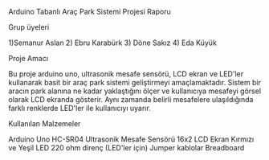 Arduino Tabanlı Araç Park Sistemi Projesi Raporu

Grup üyeleri

1)Semanur Aslan 2) Ebru Karabürk 3) Döne Sakız 4) Eda Küyük

Proje Amacı

Bu proje arduino uno, ultrasonik mesafe sensörü, LCD ekran ve LED'ler kullanarak basit bir araç park sistemi geliştirmeyi amaçlamaktadır. Sistem bir aracın park alanına ne kadar yaklaştığını ölçer ve kullanıcıya mesafeyi görsel olarak LCD ekranda gösterir. Aynı zamanda belirli mesafelere ulaşıldığında farklı renklerde LED'ler ile kullanıcıyı uyarır.

Kullanılan Malzemeler

Arduino Uno HC-SR04 Ultrasonik Mesafe Sensörü 16x2 LCD Ekran Kırmızı ve Yeşil LED 220 ohm direnç (LED'ler için) Jumper kablolar Breadboard
